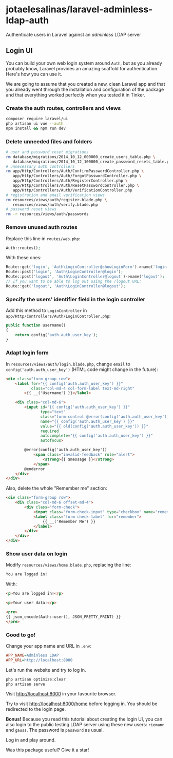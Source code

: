 # jotaelesalinas/laravel-adminless-ldap-auth

Authenticate users in Laravel against an _adminless_ LDAP server

## Login UI

You can build your own web login system around `Auth`, but as you already probably know,
Laravel provides an amazing scaffold for authentication. Here's how you can use it.

We are going to assume that you created a new, clean Laravel app and that you already went through the installation and configuration of the package and that everything worked perfectly when you tested it in Tinker.

### Create the auth routes, controllers and views

```bash
composer require laravel/ui
php artisan ui vue --auth
npm install && npm run dev
```

### Delete unneeded files and folders

```bash
# user and password reset migrations
rm database/migrations/2014_10_12_000000_create_users_table.php \
   database/migrations/2014_10_12_100000_create_password_resets_table.php
# unnecessary auth controllers
rm app/Http/Controllers/Auth/ConfirmPasswordController.php \
   app/Http/Controllers/Auth/ForgotPasswordController.php \
   app/Http/Controllers/Auth/RegisterController.php \
   app/Http/Controllers/Auth/ResetPasswordController.php \
   app/Http/Controllers/Auth/VerificationController.php
# registration and email verification views
rm resources/views/auth/register.blade.php \
   resources/views/auth/verify.blade.php
# password reset views
rm -r resources/views/auth/passwords
```

### Remove unused auth routes

Replace this line in `routes/web.php`:

```php
Auth::routes();
```

With these ones:

```php
Route::get('login', 'Auth\LoginController@showLoginForm')->name('login');
Route::post('login', 'Auth\LoginController@login');
Route::post('logout', 'Auth\LoginController@logout')->name('logout');
// If you want to be able to log out using the /logout URL:
Route::get('logout', 'Auth\LoginController@logout');
```

### Specify the users' identifier field in the login controller

Add this method to `LoginController` in `app/Http/Controllers/Auth/LoginController.php`:

```php
public function username()
{
    return config('auth.auth_user_key');
}
```

### Adapt login form

In `resources/views/auth/login.blade.php`, change `email` to `config('auth.auth_user_key')` (HTML code might change in the future):

```html
<div class="form-group row">
    <label for="{{ config('auth.auth_user_key') }}"
           class="col-md-4 col-form-label text-md-right"
        >{{ __('Username') }}</label>

    <div class="col-md-6">
        <input id="{{ config('auth.auth_user_key') }}"
               type="text"
               class="form-control @error(config('auth.auth_user_key')) is-invalid @enderror"
               name="{{ config('auth.auth_user_key') }}"
               value="{{ old(config('auth.auth_user_key')) }}"
               required
               autocomplete="{{ config('auth.auth_user_key') }}"
               autofocus>

        @error(config('auth.auth_user_key'))
            <span class="invalid-feedback" role="alert">
                <strong>{{ $message }}</strong>
            </span>
        @enderror
    </div>
</div>
```

Also, delete the whole "Remember me" section:

```html
<div class="form-group row">
    <div class="col-md-6 offset-md-4">
        <div class="form-check">
            <input class="form-check-input" type="checkbox" name="remember" id="remember" {{ old('remember') ? 'checked' : '' }}>
            <label class="form-check-label" for="remember">
                {{ __('Remember Me') }}
            </label>
        </div>
    </div>
</div>
```

### Show user data on login

Modify `resources/views/home.blade.php`, replacing the line:

```html
You are logged in!
```

With:

```html
<p>You are logged in!</p>

<p>Your user data:</p>

<pre>
{{ json_encode(Auth::user(), JSON_PRETTY_PRINT) }}
</pre>
```

### Good to go!

Change your app name and URL in `.env`:

```ini
APP_NAME=Adminless LDAP
APP_URL=http://localhost:8000
```

Let's run the website and try to log in.

```bash
php artisan optimize:clear
php artisan serve
```

Visit <http://localhost:8000> in your favourite browser.

Try to visit <http://localhost:8000/home> before logging in. You should be redirected to the login page.

**Bonus!** Because you read this tutorial about creating the login UI, you can also login to the public testing LDAP server using these new users: `riemann` and `gauss`. The password is `password` as usual.

Log in and play around.

Was this package useful? Give it a star!
